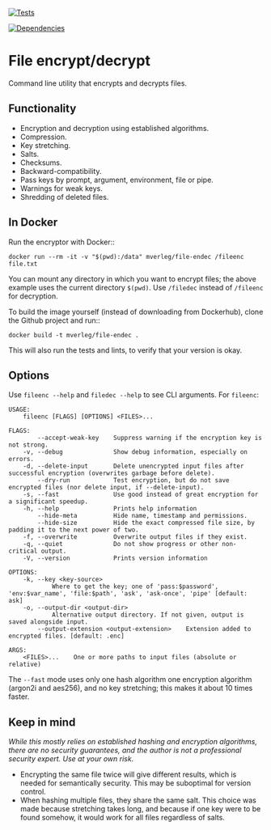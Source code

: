 
[![Tests](https://github.com/mverleg/file_endec/workflows/Test%20file_endec/badge.svg)](https://github.com/mverleg/file_endec/actions)

[![Dependencies](https://deps.rs/repo/github/mverleg/file_endec/status.svg)](https://deps.rs/repo/github/mverleg/file_endec)

File encrypt/decrypt
===============================

Command line utility that encrypts and decrypts files.

Functionality
-------------------------------

* Encryption and decryption using established algorithms.
* Compression.
* Key stretching.
* Salts.
* Checksums.
* Backward-compatibility.
* Pass keys by prompt, argument, environment, file or pipe.
* Warnings for weak keys.
* Shredding of deleted files.

In Docker
-------------------------------

Run the encryptor with Docker::

    docker run --rm -it -v "$(pwd):/data" mverleg/file-endec /fileenc file.txt

You can mount any directory in which you want to encrypt files; the above example uses the current directory `$(pwd)`. Use `/filedec` instead of `/fileenc` for decryption.

To build the image yourself (instead of downloading from Dockerhub), clone the Github project and run::

    docker build -t mverleg/file-endec .

This will also run the tests and lints, to verify that your version is okay.

Options
-------------------------------

Use `fileenc --help` and `filedec --help` to see CLI arguments. For `fileenc`:

    USAGE:
        fileenc [FLAGS] [OPTIONS] <FILES>...
    
    FLAGS:
            --accept-weak-key    Suppress warning if the encryption key is not strong.
        -v, --debug              Show debug information, especially on errors.
        -d, --delete-input       Delete unencrypted input files after successful encryption (overwrites garbage before delete).
            --dry-run            Test encryption, but do not save encrypted files (nor delete input, if --delete-input).
        -s, --fast               Use good instead of great encryption for a significant speedup.
        -h, --help               Prints help information
            --hide-meta          Hide name, timestamp and permissions.
            --hide-size          Hide the exact compressed file size, by padding it to the next power of two.
        -f, --overwrite          Overwrite output files if they exist.
        -q, --quiet              Do not show progress or other non-critical output.
        -V, --version            Prints version information
    
    OPTIONS:
        -k, --key <key-source>
                Where to get the key; one of 'pass:$password', 'env:$var_name', 'file:$path', 'ask', 'ask-once', 'pipe' [default: ask]
        -o, --output-dir <output-dir>
                Alternative output directory. If not given, output is saved alongside input.
            --output-extension <output-extension>    Extension added to encrypted files. [default: .enc]
    
    ARGS:
        <FILES>...    One or more paths to input files (absolute or relative)

The `--fast` mode uses only one hash algorithm one encryption algorithm (argon2i and aes256), and no key stretching; this makes it about 10 times faster.

Keep in mind
-------------------------------

*While this mostly relies on established hashing and encryption algorithms, there are no security guarantees, and the author is not a professional security expert. Use at your own risk.*

* Encrypting the same file twice will give different results, which is needed for semantically security. This may be suboptimal for version control.
* When hashing multiple files, they share the same salt. This choice was made because stretching takes long, and because if one key were to be found somehow, it would work for all files regardless of salts.

